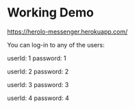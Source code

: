 # Working Demo

https://herolo-messenger.herokuapp.com/

You can log-in to any of the users:

userId: 1
password: 1

userId: 2
password: 2

userId: 3
password: 3

userId: 4
password: 4
